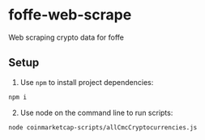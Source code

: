 # foffe-web-scrape

Web scraping crypto data for foffe

## Setup

1. Use `npm` to install project dependencies:

```bash
npm i
```

2. Use node on the command line to run scripts:

```bash
node coinmarketcap-scripts/allCmcCryptocurrencies.js
```
